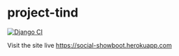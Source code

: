 # project-tind
[![Django CI](https://github.com/lowryel/project-tind/actions/workflows/django.yml/badge.svg)](https://github.com/lowryel/project-tind/actions/workflows/django.yml)

Visit the site live https://social-showboot.herokuapp.com
